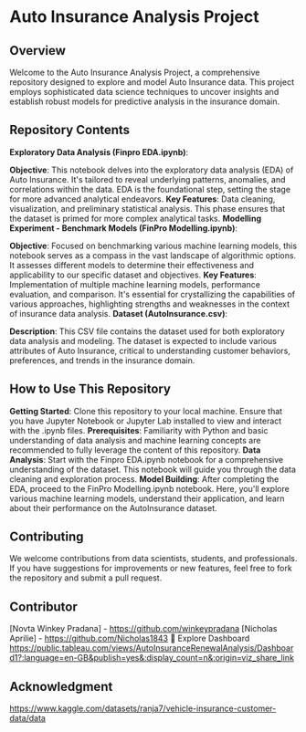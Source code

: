 # **Auto Insurance Analysis Project**
## **Overview**
Welcome to the Auto Insurance Analysis Project, a comprehensive repository designed to explore and model Auto Insurance data. This project employs sophisticated data science techniques to uncover insights and establish robust models for predictive analysis in the insurance domain.
## **Repository Contents**
**Exploratory Data Analysis (Finpro EDA.ipynb)**:

**Objective**: This notebook delves into the exploratory data analysis (EDA) of Auto Insurance. It's tailored to reveal underlying patterns, anomalies, and correlations within the data. EDA is the foundational step, setting the stage for more advanced analytical endeavors.
**Key Features**: Data cleaning, visualization, and preliminary statistical analysis. This phase ensures that the dataset is primed for more complex analytical tasks.
**Modelling Experiment - Benchmark Models (FinPro Modelling.ipynb)**:

**Objective**: Focused on benchmarking various machine learning models, this notebook serves as a compass in the vast landscape of algorithmic options. It assesses different models to determine their effectiveness and applicability to our specific dataset and objectives.
**Key Features**: Implementation of multiple machine learning models, performance evaluation, and comparison. It's essential for crystallizing the capabilities of various approaches, highlighting strengths and weaknesses in the context of insurance data analysis.
**Dataset (AutoInsurance.csv)**:

**Description**: This CSV file contains the dataset used for both exploratory data analysis and modeling. The dataset is expected to include various attributes of Auto Insurance, critical to understanding customer behaviors, preferences, and trends in the insurance domain.
## **How to Use This Repository**
**Getting Started**: Clone this repository to your local machine. Ensure that you have Jupyter Notebook or Jupyter Lab installed to view and interact with the .ipynb files.
**Prerequisites**: Familiarity with Python and basic understanding of data analysis and machine learning concepts are recommended to fully leverage the content of this repository.
**Data Analysis**: Start with the Finpro EDA.ipynb notebook for a comprehensive understanding of the dataset. This notebook will guide you through the data cleaning and exploration process.
**Model Building**: After completing the EDA, proceed to the FinPro Modelling.ipynb notebook. Here, you'll explore various machine learning models, understand their application, and learn about their performance on the AutoInsurance dataset.
## **Contributing**
We welcome contributions from data scientists, students, and professionals. If you have suggestions for improvements or new features, feel free to fork the repository and submit a pull request.

## **Contributor**
[Novta Winkey Pradana] - https://github.com/winkeypradana
[Nicholas Aprilie] - https://github.com/Nicholas1843
🔗 Explore Dashboard https://public.tableau.com/views/AutoInsuranceRenewalAnalysis/Dashboard1?:language=en-GB&publish=yes&:display_count=n&:origin=viz_share_link

## **Acknowledgment**
https://www.kaggle.com/datasets/ranja7/vehicle-insurance-customer-data/data
